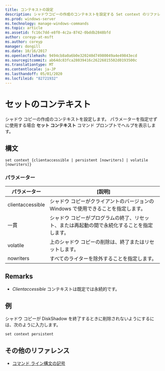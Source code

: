 ```yaml
---
title: コンテキストの設定
description: シャドウコピーの作成のコンテキストを設定する Set context のリファレンストピックです。
ms.prod: windows-server
ms.technology: manage-windows-commands
ms.topic: article
ms.assetid: fc16c7dd-e8f0-4c2a-8742-0bddb2848bfd
author: coreyp-at-msft
ms.author: coreyp
manager: dongill
ms.date: 10/16/2017
ms.openlocfilehash: 9494cb8a0a6b0e320240d74980049a4e49843ecd
ms.sourcegitcommit: ab64dc83fca28039416c26226815502d0193500c
ms.translationtype: MT
ms.contentlocale: ja-JP
ms.lasthandoff: 05/01/2020
ms.locfileid: "82721932"
---
```

# <a name="set-contex"></a>セットのコンテキスト

シャドウ コピーの作成のコンテキストを設定します。 パラメーターを指定せずに使用する場合 **セット コンテキスト** コマンド プロンプトでヘルプを表示します。



## <a name="syntax"></a>構文

```
set context {clientaccessible | persistent [nowriters] | volatile [nowriters]}
```

### <a name="parameters"></a>パラメーター

|パラメーター|[説明]|
|---------|-----------|
|clientaccessible|シャドウ コピーがクライアントのバージョンの Windows で使用できることを指定します。|
|一貫|シャドウ コピーがプログラムの終了、リセット、または再起動の間で永続化することを指定します。|
|volatile|上のシャドウ コピーの削除は、終了またはリセットします。|
|nowriters|すべてのライターを除外することを指定します。|

## <a name="remarks"></a>Remarks

-   *Clientaccessible* コンテキストは既定では永続的です。

## <a name="examples"></a>例

シャドウ コピーが DiskShadow を終了するときに削除されないようにするには、次のように入力します。
```
set context persistent
```

## <a name="additional-references"></a>その他のリファレンス

- [コマンド ライン構文の記号](command-line-syntax-key.md)